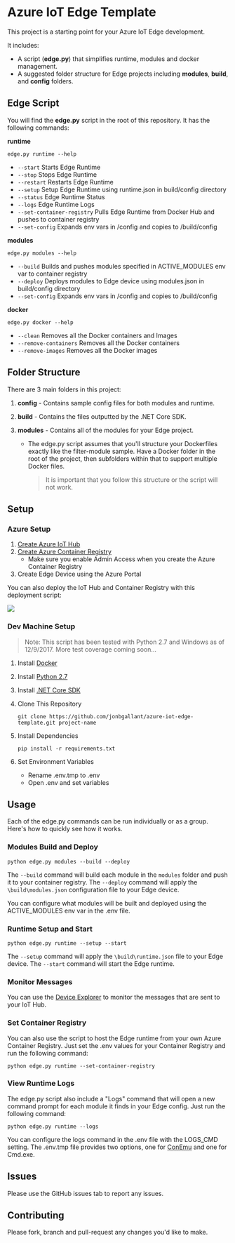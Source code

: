 # Azure IoT Edge Template

This project is a starting point for your Azure IoT Edge development. 

It includes:
 - A script (**edge.py**) that simplifies runtime, modules and docker management.
 - A suggested folder structure for Edge projects including **modules**, **build**, and **config** folders.

## Edge Script
You will find the **edge.py** script in the root of this repository.  It has the following commands:

**runtime**

`edge.py runtime --help`
- `--start`               Starts Edge Runtime
- `--stop`              Stops Edge Runtime
- `--restart`             Restarts Edge Runtime
- `--setup`               Setup Edge Runtime using runtime.json in build/config directory
- `--status`              Edge Runtime Status
- `--logs`                Edge Runtime Logs
- `--set-container-registry` Pulls Edge Runtime from Docker Hub and pushes to container registry
- `--set-config`          Expands env vars in /config and copies to /build/config

**modules**

`edge.py modules --help`
- `--build`       Builds and pushes modules specified in ACTIVE_MODULES env var to container registry
- `--deploy`      Deploys modules to Edge device using modules.json in build/config directory
- `--set-config`  Expands env vars in /config and copies to /build/config

**docker**

`edge.py docker --help`
- `--clean`              Removes all the Docker containers and Images
- `--remove-containers`  Removes all the Docker containers
- `--remove-images`      Removes all the Docker images

## Folder Structure

There are 3 main folders in this project:

1. **config** - Contains sample config files for both modules and runtime.

1. **build** - Contains the files outputted by the .NET Core SDK.

1. **modules** - Contains all of the modules for your Edge project.
    - The edge.py script assumes that you'll structure your Dockerfiles exactly like the filter-module sample.  Have a Docker folder in the root of the project, then subfolders within that to support multiple Docker files.

        > It is important that you follow this structure or the script will not work.

## Setup
### Azure Setup
1. [Create Azure IoT Hub](https://docs.microsoft.com/en-us/azure/iot-hub/iot-hub-csharp-csharp-getstarted#create-an-iot-hub)
1. [Create Azure Container Registry](https://docs.microsoft.com/en-us/azure/container-registry/container-registry-get-started-portal)
    - Make sure you enable Admin Access when you create the Azure Container Registry
1. Create Edge Device using the Azure Portal

You can also deploy the IoT Hub and Container Registry with this deployment script:

<a href="https://portal.azure.com/#create/Microsoft.Template/uri/https%3A%2F%2Fraw.githubusercontent.com%2Fjonbgallant%2Fazure-iot-edge-template%2Fmaster%2Fassets%2Fdeploy%2FARMDeployment%2Fazuredeploy.json" target="_blank"><img src="https://azuredeploy.net/deploybutton.png"/></a>


    
### Dev Machine Setup
> Note: This script has been tested with Python 2.7 and Windows as of 12/9/2017. More test coverage coming soon...

1. Install [Docker](https://docs.docker.com/engine/installation/)
1. Install [Python 2.7](https://www.python.org/downloads/)
1. Install [.NET Core SDK](https://www.microsoft.com/net/core#windowscmd)
1. Clone This Repository

    `git clone https://github.com/jonbgallant/azure-iot-edge-template.git project-name`

1. Install Dependencies

    `pip install -r requirements.txt`

1. Set Environment Variables
    - Rename .env.tmp to .env
    - Open .env and set variables

## Usage

Each of the edge.py commands can be run individually or as a group.  Here's how to quickly see how it works.  

### Modules Build and Deploy

```
python edge.py modules --build --deploy
```

The `--build` command will build each module in the `modules` folder and push it to your container registry.  The `--deploy` command will apply the `\build\modules.json` configuration file to your Edge device.

You can configure what modules will be built and deployed using the ACTIVE_MODULES env var in the .env file.

### Runtime Setup and Start

```
python edge.py runtime --setup --start
```
The `--setup` command will apply the `\build\runtime.json` file to your Edge device.  The `--start` command will start the Edge runtime.
   
### Monitor Messages

You can use the [Device Explorer](https://github.com/Azure/azure-iot-sdk-csharp/releases/download/2017-12-2/SetupDeviceExplorer.msi) to monitor the messages that are sent to your IoT Hub.

### Set Container Registry

You can also use the script to host the Edge runtime from your own Azure Container Registry.  Just set the .env values for your Container Registry and run the following command:

```
python edge.py runtime --set-container-registry
```

### View Runtime Logs

The edge.py script also include a "Logs" command that will open a new command prompt for each module it finds in your Edge config.  Just run the following command:

```
python edge.py runtime --logs
```

You can configure the logs command in the .env file with the LOGS_CMD setting.  The .env.tmp file provides two options, one for [ConEmu](https://conemu.github.io/) and one for Cmd.exe.

## Issues

Please use the GitHub issues tab to report any issues.

## Contributing

Please fork, branch and pull-request any changes you'd like to make.